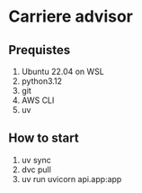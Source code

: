 # Carriere advisor
## Prequistes
1. Ubuntu 22.04 on WSL
2. python3.12
3. git
4. AWS CLI
5. uv
## How to start
1. uv sync
2. dvc pull
3. uv run uvicorn api.app:app
